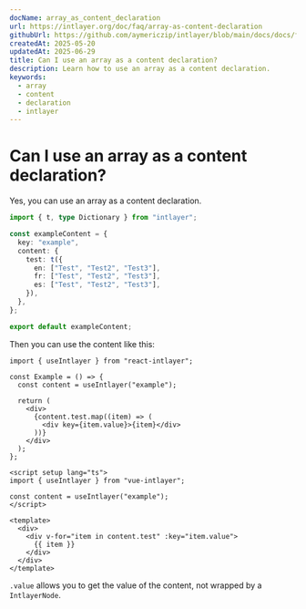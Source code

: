 ```yaml
---
docName: array_as_content_declaration
url: https://intlayer.org/doc/faq/array-as-content-declaration
githubUrl: https://github.com/aymericzip/intlayer/blob/main/docs/docs/frequent_questions/array_as_content_declaration.md
createdAt: 2025-05-20
updatedAt: 2025-06-29
title: Can I use an array as a content declaration?
description: Learn how to use an array as a content declaration.
keywords:
  - array
  - content
  - declaration
  - intlayer
---
```


# Can I use an array as a content declaration?

Yes, you can use an array as a content declaration.

```ts
import { t, type Dictionary } from "intlayer";

const exampleContent = {
  key: "example",
  content: {
    test: t({
      en: ["Test", "Test2", "Test3"],
      fr: ["Test", "Test2", "Test3"],
      es: ["Test", "Test2", "Test3"],
    }),
  },
};

export default exampleContent;
```

Then you can use the content like this:

```tsx
import { useIntlayer } from "react-intlayer";

const Example = () => {
  const content = useIntlayer("example");

  return (
    <div>
      {content.test.map((item) => (
        <div key={item.value}>{item}</div>
      ))}
    </div>
  );
};
```

```vue
<script setup lang="ts">
import { useIntlayer } from "vue-intlayer";

const content = useIntlayer("example");
</script>

<template>
  <div>
    <div v-for="item in content.test" :key="item.value">
      {{ item }}
    </div>
  </div>
</template>
```

`.value` allows you to get the value of the content, not wrapped by a `IntlayerNode`.
